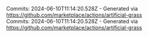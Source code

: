 Commits: 2024-06-10T11:14:20.528Z - Generated via https://github.com/marketplace/actions/artificial-grass
<br>
Commits: 2024-06-10T11:14:20.528Z - Generated via https://github.com/marketplace/actions/artificial-grass
<br>

